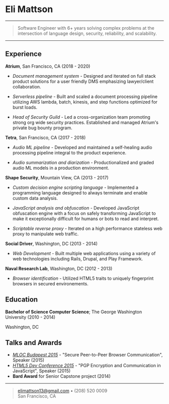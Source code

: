Eli Mattson
============

----

> Software Engineer with 6+ years solving complex problems 
> at the intersection of language design, security, 
> reliability, and scalability.

----


Experience
----------

**Atrium**, San Francisco, CA (2018 - 2020)

* *Document management system* - Designed and iterated on full stack product solutions for a user friendly DMS emphasizing lawyer/client collaboration.

* *Serverless pipeline* - Built and scaled a document processing pipeline utilizing AWS lambda, batch, kinesis, and step functions optimized for burst loads.

* *Head of Security Guild* - Led a cross-organization team promoting strong org wide security practices. Established and managed Atrium's private bug bounty program.

**Tetra**, San Francisco, CA (2017 - 2018)

* *Audio ML pipeline* - Developed and maintained a self-healing audio processing pipeline integral to the product experience.

* *Audio summarization and diarization* - Productionalized and graded audio ML models in a production environment.

**Shape Security**, Mountain View, CA (2013 - 2017)

* *Custom decision engine scripting language* - Implemented a programming language designed to always terminate and enable custom data analysis.

* *JavaScript analysis and obfuscation* - Developed JavaScript obfuscation engine with a focus on safely transforming JavaScript to make it exceptionally difficult for humans or bots to read and interpret.

* *Scriptable reverse proxy* - Iterated on a high performance stateless web proxy to manipulate web traffic.

**Social Driver**, Washington, DC (2013 - 2014)

* *Web Development* - Built multiple web applications using a variety of web technologies including Rails, Drupal, and Play Framework.

**Naval Research Lab**, Washington, DC (2012 - 2013)

* *Browser identification* - Utilized HTML5 traits to uniquely fingerprint browsers in secured environements.

Education
---------

**Bachelor of Science Computer Science**; The George Washington University (2010 - 2014)

Washington, DC

Talks and Awards
----------------
* [*MLOC Budapest 2015*](http://mloc-js.com/2015/) - "Secure Peer-to-Peer Browser Communication", Speaker (2015)
* [*HTML5 Dev Conference 2015*](http://html5devconf.com/index.html) - "PGP Encryption and Communication in JavaScript", Speaker (2015)
* **Bard Award** for Senior Capstone project (2014)

----

> <elimattson13@gmail.com> • (208) 520 0009\
> San Francisco, CA

